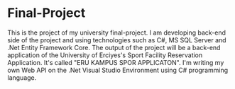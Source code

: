 # Final-Project
This is the project of my university final-project. I am developing back-end side of the project and using technologies such as C#, MS SQL Server and .Net Entity Framework Core. The output of the project will be a back-end application of the University of Erciyes's Sport Facility Reservation Application. It's called "ERU KAMPUS SPOR APPLICATON". I'm writing my own Web API on the .Net Visual Studio Environment using C# programming language.
